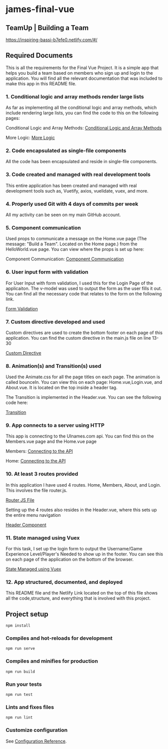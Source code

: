 # james-final-vue

## TeamUp | Building a Team 
https://inspiring-bassi-b7efe0.netlify.com/#/

## Required Documents
This is all the requirements for the Final Vue Project.
It is a simple app that helps you build a team based on members who sign up and login to the application. You will find all the relevant documentation that was included to make this app in this README file.

### 1. Conditional logic and array methods render large lists
As far as implementing all the conditional logic and array methods, which include rendering large lists, you can find the code to this on the following pages:

Conditional Logic and Array Methods: [Conditional Logic and Array Methods](https://github.com/jamesdesigns/james-final-vue/blob/master/src/views/Home.vue)

More Logic: [More Logic](https://github.com/jamesdesigns/james-final-vue/blob/master/src/views/Members.vue)



### 2. Code encapsulated as single-file components
All the code has been encapsulated and reside in single-file components.

### 3. Code created and managed with real development tools
This entire application has been created and managed with real development tools such as, Vuetify, axios, vuelidate, vuex, and more. 

### 4. Properly used Git with 4 days of commits per week
All my activity can be seen on my main GitHub account. 


### 5. Component communication
Used props to communicate a message on the Home.vue page (The message: "Build a Team". Located on the Home page.) from the HelloWorld.vue page. You can view where the props is set up here:

Component Communication: [Component Communication](https://github.com/jamesdesigns/james-final-vue/blob/master/src/components/HelloWorld.vue)

### 6. User input form with validation
For User Input with form validation, I used this for the Login Page of the applicaiton.
The v-model was used to output the form as the user fills it out. You can find all the necessary code that relates to the form on the following link.

[Form Validation](https://github.com/jamesdesigns/james-final-vue/blob/master/src/views/Login.vue)

### 7. Custom directive developed and used
Custom directives are used to create the bottom footer on each page of this application. 
You can find the custom directive in the main.js file on line 13-30

[Custom Directive](https://github.com/jamesdesigns/james-final-vue/blob/master/src/main.js) 

### 8. Animation(s) and Transition(s) used
Used the Animate.css for all the page titles on each page. The animation is called bounceIn. You can view this on each page: Home.vue,Login.vue, and About.vue. It is located on the top inside a header tag.

The Transition is implemented in the Header.vue. You can see the following code here:

[Transition](https://github.com/jamesdesigns/james-final-vue/blob/master/src/components/Header.vue)

### 9. App connects to a server using HTTP
This app is connecting to the UInames.com api. You can find this on the Members.vue page and the Home.vue page

Members:
[Connecting to the API](https://github.com/jamesdesigns/james-final-vue/blob/master/src/views/Members.vue)

Home:
[Connecting to the API](https://github.com/jamesdesigns/james-final-vue/blob/master/src/views/Home.vue)

### 10. At least 3 routes provided
In this application I have used 4 routes. Home, Members, About, and Login.
This involves the file router.js. 

[Router JS File](https://github.com/jamesdesigns/james-final-vue/blob/master/src/router.js)

Setting up the 4 routes also resides in the Header.vue, where this sets up the entire menu navigation

[Header Component](https://github.com/jamesdesigns/james-final-vue/blob/master/src/components/Header.vue)

### 11. State managed using Vuex
For this task, I set up the login form to output the Username/Game Experience Level/Player's Needed to show up in the footer. You can see this on each page of the application on the bottom of the browser.

[State Managed using Vuex](https://github.com/jamesdesigns/james-final-vue/blob/master/src/store.js)

### 12. App structured, documented, and deployed
This README file and the Netlify Link located on the top of this file shows all the code,structure, and everything that is involved with this project.



## Project setup
```
npm install
```

### Compiles and hot-reloads for development
```
npm run serve
```

### Compiles and minifies for production
```
npm run build
```

### Run your tests
```
npm run test
```

### Lints and fixes files
```
npm run lint
```

### Customize configuration
See [Configuration Reference](https://cli.vuejs.org/config/).
